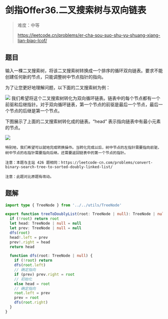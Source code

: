 # 剑指Offer36.二叉搜索树与双向链表

> 难度：中等
>
> https://leetcode.cn/problems/er-cha-sou-suo-shu-yu-shuang-xiang-lian-biao-lcof/

## 题目

输入一棵二叉搜索树，将该二叉搜索树转换成一个排序的循环双向链表。要求不能创建任何新的节点，只能调整树中节点指针的指向。

为了让您更好地理解问题，以下面的二叉搜索树为例：

![](https://assets.leetcode.com/uploads/2018/10/12/bstdlloriginalbst.png)
我们希望将这个二叉搜索树转化为双向循环链表。链表中的每个节点都有一个前驱和后继指针。对于双向循环链表，第一个节点的前驱是最后一个节点，最后一个节点的后继是第一个节点。

下图展示了上面的二叉搜索树转化成的链表。“head” 表示指向链表中有最小元素的节点。

![](https://assets.leetcode.com/uploads/2018/10/12/bstdllreturndll.png)
```
特别地，我们希望可以就地完成转换操作。当转化完成以后，树中节点的左指针需要指向前驱，树中节点的右指针需要指向后继。还需要返回链表中的第一个节点的指针。

注意：本题与主站 426 题相同：https://leetcode-cn.com/problems/convert-binary-search-tree-to-sorted-doubly-linked-list/

注意：此题对比原题有改动。
```

## 题解

```ts
import type { TreeNode } from '../../utils/TreeNode'

export function treeToDoublyList(root: TreeNode | null): TreeNode | null {
  if (!root) return root
  let head: TreeNode | null = null
  let prev: TreeNode | null = null
  dfs(root)
  head!.left = prev
  prev!.right = head
  return head

  function dfs(root: TreeNode | null) {
    if (!root) return
    dfs(root.left)
    // 确定指向
    if (prev) prev.right = root
    // 初始化
    else head = root
    // 确定指向
    root.left = prev
    prev = root
    dfs(root.right)
  }
}
```
